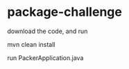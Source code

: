 # package-challenge

download the code, and run

   mvn clean install
   
   run PackerApplication.java
